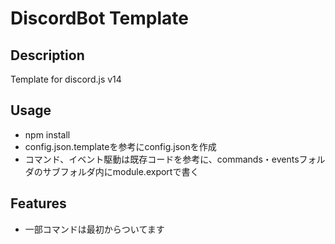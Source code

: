 # DiscordBot Template

## Description
Template for discord.js v14

## Usage
- npm install
- config.json.templateを参考にconfig.jsonを作成
- コマンド、イベント駆動は既存コードを参考に、commands・eventsフォルダのサブフォルダ内にmodule.exportで書く

## Features
- 一部コマンドは最初からついてます